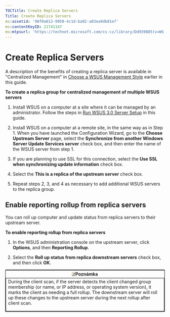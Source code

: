 ```yaml
---
TOCTitle: Create Replica Servers
Title: Create Replica Servers
ms:assetid: '98f0a612-9950-4c1d-ba02-a03ea9db81ef'
ms:contentKeyID: 21741167
ms:mtpsurl: 'https://technet.microsoft.com/cs-cz/library/Dd939885(v=WS.10)'
---
```


Create Replica Servers
======================

A description of the benefits of creating a replica server is available in "Centralized Management" in [Choose a WSUS Management Style](https://technet.microsoft.com/7a9c8db5-9c94-425a-894d-94e10dad4a51) earlier in this guide.

**To create a replica group for centralized management of multiple WSUS servers**
1.  Install WSUS on a computer at a site where it can be managed by an administrator. Follow the steps in [Run WSUS 3.0 Server Setup](https://technet.microsoft.com/3bc2933c-8d26-4594-b989-e64b406f3147) in this guide.

2.  Install WSUS on a computer at a remote site, in the same way as in Step 1. When you have launched the Configuration Wizard, go to the **Choose Upstream Server** page, select the **Synchronize from another Windows Server Update Services server** check box, and then enter the name of the WSUS server from step 1.

3.  If you are planning to use SSL for this connection, select the **Use SSL when synchronizing update information** check box.

4.  Select the **This is a replica of the upstream server** check box.

5.  Repeat steps 2, 3, and 4 as necessary to add additional WSUS servers to the replica group.

Enable reporting rollup from replica servers
--------------------------------------------

You can roll up computer and update status from replica servers to their upstream server.

**To enable reporting rollup from replica servers**
1.  In the WSUS administration console on the upstream server, click **Options**, and then **Reporting Rollup**.

2.  Select the **Roll up status from replica downstream servers** check box, and then click **OK**.

<p> </p>
<table style="border:1px solid black;">
<colgroup>
<col width="100%" />
</colgroup>
<thead>
<tr class="header">
<th><img src="images/Dd939885.note(WS.10).gif" />Poznámka</th>
</tr>
</thead>
<tbody>
<tr class="odd">
<td style="border:1px solid black;">During the client scan, if the server detects the client changed group membership (or name, or IP address, or operating system version), it marks the client as needing a full rollup. The downstream server will roll up these changes to the upstream server during the next rollup after client scan.
<p></p>
<p></p></td>
</tr>
</tbody>
</table>
